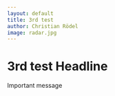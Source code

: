 ```yaml
---
layout: default
title: 3rd test
author: Christian Rödel
image: radar.jpg
---
```


# 3rd test Headline
Important message
